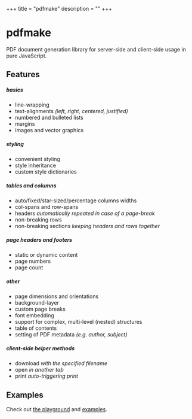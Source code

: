 +++
title = "pdfmake"
description = ""
+++

# pdfmake

PDF document generation library for server-side and client-side usage in pure JavaScript.

## Features

##### basics

* line-wrapping
* text-alignments _(left, right, centered, justified)_
* numbered and bulleted lists
* margins
* images and vector graphics

##### styling

* convenient styling
* style inheritance
* custom style dictionaries

##### tables and columns

* auto/fixed/star-sized/percentage columns widths
* col-spans and row-spans
* headers _automatically repeated in case of a page-break_
* non-breaking rows
* non-breaking sections _keeping headers and rows together_

##### page headers and footers

* static or dynamic content
* page numbers
* page count

##### other

* page dimensions and orientations
* background-layer
* custom page breaks
* font embedding
* support for complex, multi-level (nested) structures
* table of contents
* setting of PDF metadata _(e.g. author, subject)_

##### client-side helper methods

* download _with the specified filename_
* open _in another tab_
* print _auto-triggering print_


## Examples

Check out [the playground](http://bpampuch.github.io/pdfmake/playground.html) and [examples](https://github.com/bpampuch/pdfmake/tree/master/examples).
